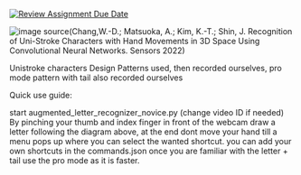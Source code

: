 [![Review Assignment Due Date](https://classroom.github.com/assets/deadline-readme-button-22041afd0340ce965d47ae6ef1cefeee28c7c493a6346c4f15d667ab976d596c.svg)](https://classroom.github.com/a/vWu16Gbh)


![image](https://github.com/user-attachments/assets/2e547b58-8674-426c-a7bf-1c410d4aaffb)
source(Chang,W.-D.; Matsuoka,
A.; Kim, K.-T.; Shin, J. Recognition of
Uni-Stroke Characters with Hand
Movements in 3D Space Using
Convolutional Neural Networks.
Sensors 2022)

Unistroke characters Design Patterns used, then recorded ourselves, pro mode pattern with tail also recorded ourselves

Quick use guide:

start  augmented_letter_recognizer_novice.py (change video ID if needed) By pinching your thumb and index finger in front of the webcam draw a letter following the diagram above, at the end dont move your hand till a menu pops up where you can select the wanted shortcut.
you can add your own shortcuts in the commands.json
once you are familiar with the letter + tail use the pro mode as it is faster. 



